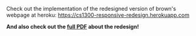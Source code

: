 Check out the implementation of the redesigned version of brown's webpage at heroku:
https://cs1300-responsive-redesign.herokuapp.com

**And also check out the [full PDF](./full_project.pdf) about the redesign!**
